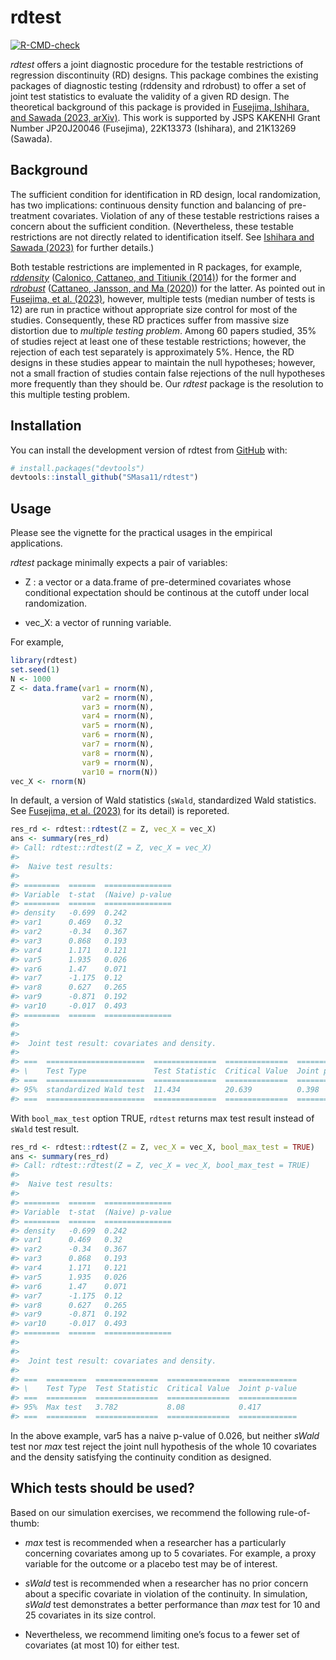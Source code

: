 
<!-- README.md is generated from README.Rmd. Please edit that file -->

# rdtest

<!-- badges: start -->

[![R-CMD-check](https://github.com/SMasa11/rdtest/actions/workflows/R-CMD-check.yaml/badge.svg)](https://github.com/SMasa11/rdtest/actions/workflows/R-CMD-check.yaml)
<!-- badges: end -->

*rdtest* offers a joint diagnostic procedure for the testable
restrictions of regression discontinuity (RD) designs. This package
combines the existing packages of diagnostic testing (rddensity and
rdrobust) to offer a set of joint test statistics to evaluate the
validity of a given RD design. The theoretical background of this
package is provided in [Fusejima, Ishihara, and Sawada (2023,
arXiv)](https://arxiv.org/abs/2205.04345). This work is supported by
JSPS KAKENHI Grant Number JP20J20046 (Fusejima), 22K13373 (Ishihara), and 21K13269 (Sawada).

## Background

The sufficient condition for identification in RD design, local
randomization, has two implications: continuous density function and
balancing of pre-treatment covariates. Violation of any of these
testable restrictions raises a concern about the sufficient condition.
(Nevertheless, these testable restrictions are not directly related to
identification itself. See [Ishihara and Sawada
(2023)](https://arxiv.org/abs/2009.07551) for further details.)

Both testable restrictions are implemented in R packages, for example,
[*rddensity*](https://rdpackages.github.io/rddensity/) ([Calonico,
Cattaneo, and Titiunik
(2014)](https://onlinelibrary.wiley.com/doi/10.3982/ECTA11757)) for the
former and [*rdrobust*](https://rdpackages.github.io/rdrobust/)
([Cattaneo, Jansson, and Ma
(2020)](https://www.tandfonline.com/doi/abs/10.1080/01621459.2019.1635480))
for the latter. As pointed out in [Fusejima, et
al. (2023)](https://arxiv.org/abs/2205.04345), however, multiple tests
(median number of tests is 12) are run in practice without appropriate
size control for most of the studies. Consequently, these RD practices
suffer from massive size distortion due to *multiple testing problem*.
Among 60 papers studied, 35% of studies reject at least one of these
testable restrictions; however, the rejection of each test separately is
approximately 5%. Hence, the RD designs in these studies appear to
maintain the null hypotheses; however, not a small fraction of studies
contain false rejections of the null hypotheses more frequently than
they should be. Our *rdtest* package is the resolution to this multiple
testing problem.

## Installation

You can install the development version of rdtest from
[GitHub](https://github.com/) with:

``` r
# install.packages("devtools")
devtools::install_github("SMasa11/rdtest")
```

## Usage

Please see the vignette for the practical usages in the empirical
applications.

*rdtest* package minimally expects a pair of variables:

- Z : a vector or a data.frame of pre-determined covariates whose
  conditional expectation should be continous at the cutoff under local
  randomization.

- vec_X: a vector of running variable.

For example,

``` r
library(rdtest)
set.seed(1)
N <- 1000
Z <- data.frame(var1 = rnorm(N),
                var2 = rnorm(N),
                var3 = rnorm(N),
                var4 = rnorm(N),
                var5 = rnorm(N),
                var6 = rnorm(N),
                var7 = rnorm(N),
                var8 = rnorm(N),
                var9 = rnorm(N),
                var10 = rnorm(N))
vec_X <- rnorm(N)
```

In default, a version of Wald statistics (`sWald`, standardized Wald
statistics. See [Fusejima, et
al. (2023)](https://arxiv.org/abs/2205.04345) for its detail) is
reporeted.

``` r
res_rd <- rdtest::rdtest(Z = Z, vec_X = vec_X)
ans <- summary(res_rd)
#> Call: rdtest::rdtest(Z = Z, vec_X = vec_X)
#> 
#>  Naive test results:
#> 
#> ========  ======  ===============
#> Variable  t-stat  (Naive) p-value
#> ========  ======  ===============
#> density   -0.699  0.242          
#> var1      0.469   0.32           
#> var2      -0.34   0.367          
#> var3      0.868   0.193          
#> var4      1.171   0.121          
#> var5      1.935   0.026          
#> var6      1.47    0.071          
#> var7      -1.175  0.12           
#> var8      0.627   0.265          
#> var9      -0.871  0.192          
#> var10     -0.017  0.493          
#> ========  ======  ===============
#> 
#> 
#>  Joint test result: covariates and density.
#> 
#> ===  ======================  ==============  ==============  =============
#> \    Test Type               Test Statistic  Critical Value  Joint p-value
#> ===  ======================  ==============  ==============  =============
#> 95%  standardized Wald test  11.434          20.639          0.398        
#> ===  ======================  ==============  ==============  =============
```

With `bool_max_test` option TRUE, `rdtest` returns max test result
instead of `sWald` test result.

``` r
res_rd <- rdtest::rdtest(Z = Z, vec_X = vec_X, bool_max_test = TRUE)
ans <- summary(res_rd)
#> Call: rdtest::rdtest(Z = Z, vec_X = vec_X, bool_max_test = TRUE)
#> 
#>  Naive test results:
#> 
#> ========  ======  ===============
#> Variable  t-stat  (Naive) p-value
#> ========  ======  ===============
#> density   -0.699  0.242          
#> var1      0.469   0.32           
#> var2      -0.34   0.367          
#> var3      0.868   0.193          
#> var4      1.171   0.121          
#> var5      1.935   0.026          
#> var6      1.47    0.071          
#> var7      -1.175  0.12           
#> var8      0.627   0.265          
#> var9      -0.871  0.192          
#> var10     -0.017  0.493          
#> ========  ======  ===============
#> 
#> 
#>  Joint test result: covariates and density.
#> 
#> ===  =========  ==============  ==============  =============
#> \    Test Type  Test Statistic  Critical Value  Joint p-value
#> ===  =========  ==============  ==============  =============
#> 95%  Max test   3.782           8.08            0.417        
#> ===  =========  ==============  ==============  =============
```

In the above example, var5 has a naive p-value of 0.026, but neither
*sWald* test nor *max* test reject the joint null hypothesis of the
whole 10 covariates and the density satisfying the continuity condition
as designed.

## Which tests should be used?

Based on our simulation exercises, we recommend the following
rule-of-thumb:

- *max* test is recommended when a researcher has a particularly
  concerning covariates among up to 5 covariates. For example, a proxy
  variable for the outcome or a placebo test may be of interest.

- *sWald* test is recommended when a researcher has no prior concern
  about a specific covariate in violation of the continuity. In
  simulation, *sWald* test demonstrates a better performance than *max*
  test for 10 and 25 covariates in its size control.

- Nevertheless, we recommend limiting one’s focus to a fewer set of
  covariates (at most 10) for either test.
